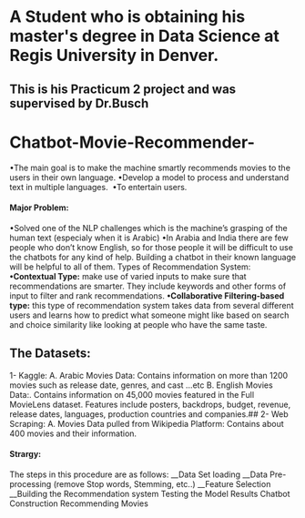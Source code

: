  # A Student who is obtaining his master's degree in Data Science at Regis University in Denver.

## This is his Practicum 2 project and was supervised by Dr.Busch 
# Chatbot-Movie-Recommender-



•The main goal is to make the machine smartly recommends movies to the users in their own language. 
•Develop a model to process and understand text in multiple languages.  
•To entertain users.


 #### Major Problem:
•Solved one of the NLP challenges which is the machine’s grasping of the human text (especialy when it is Arabic)
•In Arabia and India there are few people who don’t know English, so for those people it will be difficult to use the chatbots for any kind of help. Building a chatbot in their known language will be helpful to all of them. 
 Types of Recommendation System:
**•Contextual Type:** make use of varied inputs to make sure that recommendations are smarter. They include keywords and other forms of input to filter and rank recommendations. 
**•Collaborative Filtering-based type:** this type of recommendation system takes data from several different users and learns how to predict what someone might like based on search and choice similarity like looking at people who have the same taste. 

 ## The Datasets:

1- Kaggle: 
 A. Arabic Movies Data: Contains information on more than 1200 movies such as release date, genres, and cast …etc 
 B. English Movies Data:. Contains information on 45,000 movies featured in the Full MovieLens dataset. Features include posters, backdrops, budget, revenue, release dates, languages, production countries and companies.##
2- Web Scraping: 
 A. Movies Data pulled from Wikipedia Platform: Contains about 400 movies and their information. 

####  Strargy: 
The steps in this procedure are as follows:
__Data Set loading
__Data Pre-processing (remove Stop words, Stemming, etc..)
__Feature Selection
__Building the Recommendation system
Testing the Model Results
Chatbot Construction
Recommending Movies 



